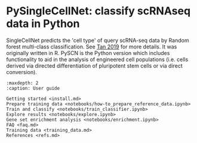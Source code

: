
# PySingleCellNet: classify scRNAseq data in Python

SingleCellNet predicts the 'cell type' of query scRNA-seq data by Random forest multi-class classification. See [Tan 2019](https://pubmed.ncbi.nlm.nih.gov/31377170/) for more details. It was originally written in R. PySCN is the Python version which includes functionality to aid in the analysis of engineered cell populations (i.e. cells derived via directed differentiation of pluripotent stem cells or via direct conversion).

[github]: https://github.com/pcahan1/PySingleCellNet
[original version]: https://github.com/pcahan1/SingleCellNet


```{toctree}
:maxdepth: 2
:caption: User guide

Getting started <install.md>
Prepare training data <notebooks/how-to_prepare_reference_data.ipynb>
Train and classify <notebooks/train_classifier.ipynb>
Explore results <notebooks/explore.ipynb>
Gene set enrichment analysis <notebooks/enrichment.ipynb>
FAQ <faq.md>
Training data <training_data.md>
References <refs.md>
```

